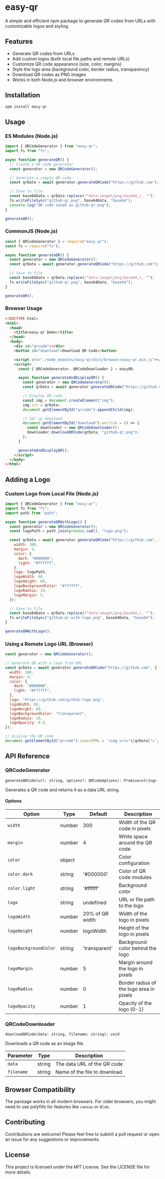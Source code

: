 # easy-qr

A simple and efficient npm package to generate QR codes from URLs with customizable logos and styling.

## Features

- Generate QR codes from URLs
- Add custom logos (both local file paths and remote URLs)
- Customize QR code appearance (size, color, margins)
- Style the logo area (background color, border radius, transparency)
- Download QR codes as PNG images
- Works in both Node.js and browser environments

## Installation

```bash
npm install easy-qr
```

## Usage

### ES Modules (Node.js)

```javascript
import { QRCodeGenerator } from "easy-qr";
import fs from "fs";

async function generateQR() {
  // Create a QR code generator
  const generator = new QRCodeGenerator();

  // Generate a simple QR code
  const qrData = await generator.generateQRCode("https://github.com");

  // Save to file
  const base64Data = qrData.replace(/^data:image\/png;base64,/, "");
  fs.writeFileSync("github-qr.png", base64Data, "base64");
  console.log("QR code saved as github-qr.png");
}

generateQR();
```

### CommonJS (Node.js)

```javascript
const { QRCodeGenerator } = require("easy-qr");
const fs = require("fs");

async function generateQR() {
  const generator = new QRCodeGenerator();
  const qrData = await generator.generateQRCode("https://github.com");

  // Save to file
  const base64Data = qrData.replace(/^data:image\/png;base64,/, "");
  fs.writeFileSync("github-qr.png", base64Data, "base64");
}

generateQR();
```

### Browser Usage

```html
<!DOCTYPE html>
<html>
  <head>
    <title>easy-qr Demo</title>
  </head>
  <body>
    <div id="qrcode"></div>
    <button id="download">Download QR Code</button>

    <script src="./node_modules/easy-qr/dist/browser/easy-qr.min.js"></script>
    <script>
      const { QRCodeGenerator, QRCodeDownloader } = easyQR;

      async function generateAndDisplayQR() {
        const generator = new QRCodeGenerator();
        const qrData = await generator.generateQRCode("https://github.com");

        // Display QR code
        const img = document.createElement("img");
        img.src = qrData;
        document.getElementById("qrcode").appendChild(img);

        // Set up download
        document.getElementById("download").onclick = () => {
          const downloader = new QRCodeDownloader();
          downloader.downloadQRCode(qrData, "github-qr.png");
        };
      }

      generateAndDisplayQR();
    </script>
  </body>
</html>
```

## Adding a Logo

### Custom Logo from Local File (Node.js)

```javascript
import { QRCodeGenerator } from "easy-qr";
import fs from "fs";
import path from "path";

async function generateQRWithLogo() {
  const generator = new QRCodeGenerator();
  const logoPath = path.join(process.cwd(), "logo.png");

  const qrData = await generator.generateQRCode("https://github.com", {
    width: 300,
    margin: 4,
    color: {
      dark: "#000000",
      light: "#ffffff",
    },
    logo: logoPath,
    logoWidth: 60,
    logoHeight: 60,
    logoBackgroundColor: "#ffffff",
    logoRadius: 10,
    logoMargin: 5,
  });

  // Save to file
  const base64Data = qrData.replace(/^data:image\/png;base64,/, "");
  fs.writeFileSync("github-qr-with-logo.png", base64Data, "base64");
}

generateQRWithLogo();
```

### Using a Remote Logo URL (Browser)

```javascript
const generator = new QRCodeGenerator();

// Generate QR with a logo from URL
const qrData = await generator.generateQRCode("https://github.com", {
  width: 300,
  margin: 4,
  color: {
    dark: "#000000",
    light: "#ffffff",
  },
  logo: "https://github.com/github-logo.png",
  logoWidth: 60,
  logoHeight: 60,
  logoBackgroundColor: "transparent",
  logoRadius: 10,
  logoOpacity: 0.9,
});

// Display the QR code
document.getElementById("qrcode").innerHTML = `<img src="${qrData}">`;
```

## API Reference

### QRCodeGenerator

`generateQRCode(url: string, options?: QRCodeOptions): Promise<string>`

Generates a QR code and returns it as a data URL string.

#### Options

| Option                | Type   | Default         | Description                              |
| --------------------- | ------ | --------------- | ---------------------------------------- |
| `width`               | number | 300             | Width of the QR code in pixels           |
| `margin`              | number | 4               | White space around the QR code           |
| `color`               | object |                 | Color configuration                      |
| `color.dark`          | string | '#000000'       | Color of QR code modules                 |
| `color.light`         | string | '#ffffff'       | Background color                         |
| `logo`                | string | undefined       | URL or file path to the logo             |
| `logoWidth`           | number | 20% of QR width | Width of the logo in pixels              |
| `logoHeight`          | number | logoWidth       | Height of the logo in pixels             |
| `logoBackgroundColor` | string | 'transparent'   | Background color behind the logo         |
| `logoMargin`          | number | 5               | Margin around the logo in pixels         |
| `logoRadius`          | number | 0               | Border radius of the logo area in pixels |
| `logoOpacity`         | number | 1               | Opacity of the logo (0-1)                |

### QRCodeDownloader

`downloadQRCode(data: string, filename: string): void`

Downloads a QR code as an image file.

| Parameter  | Type   | Description                  |
| ---------- | ------ | ---------------------------- |
| `data`     | string | The data URL of the QR code  |
| `filename` | string | Name of the file to download |

## Browser Compatibility

The package works in all modern browsers. For older browsers, you might need to use polyfills for features like `canvas` or `Blob`.

## Contributing

Contributions are welcome! Please feel free to submit a pull request or open an issue for any suggestions or improvements.

## License

This project is licensed under the MIT License. See the LICENSE file for more details.
